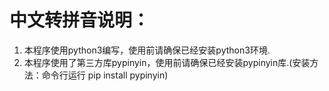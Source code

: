 # 中文转拼音说明：
1. 本程序使用python3编写，使用前请确保已经安装python3环境.
2. 本程序使用了第三方库pypinyin，使用前请确保已经安装pypinyin库.(安装方法：命令行运行 pip install pypinyin)
